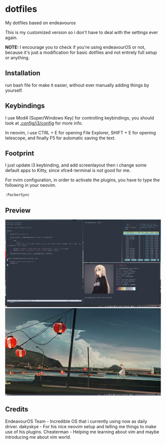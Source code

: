 # dotfiles
My dotfiles based on endeavouros

This is my customized version so i don't have to deal with the settings ever again.

**NOTE:** 
I encourage you to check if you're using endeavourOS or not, because it's just a modification for basic dotfiles and not entirely full setup or anything.

## Installation
run bash file for make it easier, without ever manually adding things by yourself.

## Keybindings
I use Mod4 (Super/Windows Key) for controlling keybindings, you should look at [.config/i3/config](.config/i3/config) for more info.

In neovim, i use CTRL + E for opening File Explorer, SHIFT + E for opening telescope, and finally F5 for automatic saving the text.

## Footprint
I just update i3 keybinding, and add screenlayout then i change some default apps to Kitty, since xfce4-terminal is not good for me.

For nvim configuration, in order to activate the plugins, you have to type the following in your neovim.

```bash
:PackerSync
```

## Preview
![](Pictures/Preview/dotfiles.png)
![](Pictures/Preview/background.png)

## Credits
EndeavourOS Team - Incredible OS that i currently using now as daily driver.
dakyskye - For his nice neovim setup and telling me things to make use of his plugins.
Cheaterman - Helping me learning about vim and maybe introducing me about vim world.

